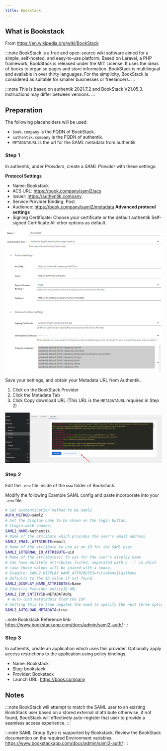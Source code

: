 ```yaml
---
title: Bookstack
---
```


## What is Bookstack

From https://en.wikipedia.org/wiki/BookStack

:::note
BookStack is a free and open-source wiki software aimed for a simple, self-hosted, and easy-to-use platform. Based on Laravel, a PHP framework, BookStack is released under the MIT License. It uses the ideas of books to organise pages and store information. BookStack is multilingual and available in over thirty languages. For the simplicity, BookStack is considered as suitable for smaller businesses or freelancers.
:::

:::note
This is based on authentik 2021.7.2 and BookStack V21.05.3. Instructions may differ between versions.
:::

## Preparation

The following placeholders will be used:

- `book.company` is the FQDN of BookStack.
- `authentik.company` is the FQDN of authentik.
- `METADATAURL` is the url for the SAML metadata from authentik

### Step 1

In authentik, under _Providers_, create a _SAML Provider_ with these settings:

**Protocol Settings**
- Name: Bookstack
- ACS URL: https://book.company/saml2/acs
- Issuer: https://authentik.company
- Service Provider Binding: Post
- Audience: https://book.company/saml2/metadata
**Advanced protocol settings**
- Signing Certificate:  Choose your certificate or the default authentik Self-signed Certificate
All other options as default.

![](./authentik_saml_bookstack.png)

Save your settings, and obtain your Metadata URL from Authentik.

1. Click on the BookStack Provider
2. Click the Metadata Tab
3. Click Copy download URL (This URL is the `METADATAURL` required in Step 2)

![](./metadataurl.png)

### Step 2

Edit the `.env` file inside of the `www` folder of Bookstack.

Modify the following Example SAML config and paste incorporate into your `.env` file

```bash
# Set authentication method to be saml2
AUTH_METHOD=saml2
# Set the display name to be shown on the login button.
# (Login with <name>)
SAML2_NAME=Authentik
# Name of the attribute which provides the user's email address
SAML2_EMAIL_ATTRIBUTE=email
# Name of the attribute to use as an ID for the SAML user.
SAML2_EXTERNAL_ID_ATTRIBUTE=uid
# Name of the attribute(s) to use for the user's display name
# Can have mulitple attributes listed, separated with a '|' in which
# case those values will be joined with a space.
# Example: SAML2_DISPLAY_NAME_ATTRIBUTES=firstName|lastName
# Defaults to the ID value if not found.
SAML2_DISPLAY_NAME_ATTRIBUTES=Name
# Identity Provider entityID URL
SAML2_IDP_ENTITYID=METADATAURL
 # Auto-load metatadata from the IDP
# Setting this to true negates the need to specify the next three options
SAML2_AUTOLOAD_METADATA=true

```
::note
Bookstack Reference link: https://www.bookstackapp.com/docs/admin/saml2-auth/
:::
### Step 3

In authentik, create an application which uses this provider. Optionally apply access restrictions to the application using policy bindings.

- Name: Bookstack
- Slug: bookstack
- Provider: Bookstack
- Launch URL: https://book.company

## Notes

:::note
BookStack will attempt to match the SAML user to an existing BookStack user based on a stored external id attribute otherwise, if not found, BookStack will effectively auto-register that user to provide a seamless access experience.
:::

:::note
SAML Group Sync is supported by Bookstack.  Review the BookStack documention on the required Environment variables.  https://www.bookstackapp.com/docs/admin/saml2-auth/
:::